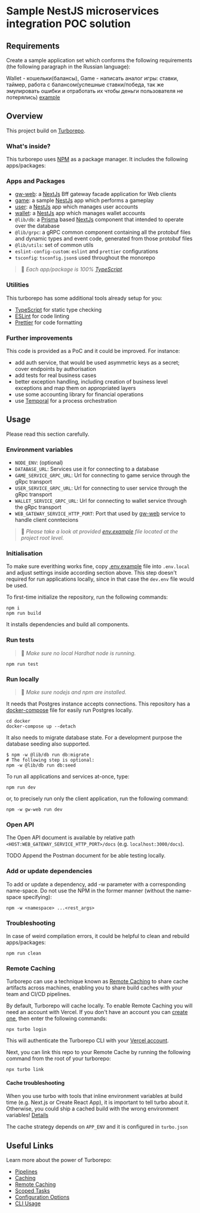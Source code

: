# Sample NestJS microservices integration POC solution

## Requirements

Create a sample application set which conforms the following requirements (the following paragraph in the Russian language):

Wallet - кошельки(балансы),
Game - написать аналог игры: ставки, таймер, работа с балансом(успешные ставки/победа, так же эмулировать ошибки и отработать их чтобы деньги пользователя не потерялись)
[example](https://ezcash21.casino/classic/main)

## Overview

This project build on [Turborepo](https://turborepo.org/).

### What's inside?

This turborepo uses [NPM](https://www.npmjs.com/) as a package manager. It includes the following apps/packages:

### Apps and Packages

- [gw-web](./apps/gw-web): a [NextJs](https://nextjs.org/) Bff gateway facade application for Web clients
- [game](./apps/game): a sample [NestJs](https://nestjs.com/) app which performs a gameplay
- [user](./apps/user): a [NestJs](https://nestjs.com/) app which manages user accounts
- [wallet](./apps/wallet): a [NestJs](https://nestjs.com/) app which manages wallet accounts
- `@lib/db`: a [Prisma](https://prisma.io/) based [NextJs](https://nextjs.org/) component that intended to operate over the database
- `@lib/grpc`: a gRPC common component containing all the protobuf files and dynamic types and event code, generated from those protobuf files
- `@lib/utils`: set of common utils
- `eslint-config-custom`: `eslint` and `prettier` configurations
- `tsconfig`: `tsconfig.json`s used throughout the monorepo

> 📝 _Each app/package is 100% [TypeScript](https://www.typescriptlang.org/)._

### Utilities

This turborepo has some additional tools already setup for you:

- [TypeScript](https://www.typescriptlang.org/) for static type checking
- [ESLint](https://eslint.org/) for code linting
- [Prettier](https://prettier.io) for code formatting

### Further improvements

This code is provided as a PoC and it could be improved. For instance:

- add auth service, that would be used asymmetric keys as a secret; cover endpoints by authorisation
- add tests for real business cases
- better exception handling, including creation of business level exceptions and map them on appropriated layers
- use some accounting library for financial operations
- use [Temporal](https://temporal.io) for a process orchestration

## Usage

Please read this section carefully.

### Environment variables

- `NODE_ENV`: (optional)
- `DATABASE_URL`: Services use it for connecting to a database
- `GAME_SERVICE_GRPC_URL`: Url for connecting to game service through the gRpc transport
- `USER_SERVICE_GRPC_URL`: Url for connecting to user service through the gRpc transport
- `WALLET_SERVICE_GRPC_URL`: Url for connecting to wallet service through the gRpc transport
- `WEB_GATEWAY_SERVICE_HTTP_PORT`: Port that used by [gw-web](./apps/gw-web/) service to handle client conntecions

> 📝 _Please take a look at provided [env.example](./.env.example) file located at the project root level._

### Initialisation

To make sure everithing works fine, copy [.env.example](./.env.example) file into `.env.local` and adjust settings inside according section above. This step doesn't required for run applications locally, since in that case the `dev.env` file would be used.

To first-time initialize the repository, run the following commands:

```console
npm i
npm run build
```

It installs dependencies and build all components.

### Run tests

> 📝 _Make sure no local Hardhat node is running._

```console
npm run test
```

### Run locally

> 📝 _Make sure nodejs and npm are installed._

It needs that Postgres instance accepts connections. This repository has a [docker-compose](./docker/docker-compose.yaml) file for easily run Postgres locally.

```console
cd docker
docker-compose up --detach
```

It also needs to migrate database state. For a development purpose the database seeding also supported.

```console
$ npm -w @lib/db run db:migrate
# The following step is optional:
npm -w @lib/db run db:seed
```

To run all applications and services at-once, type:

```console
npm run dev
```

or, to precisely run only the client application, run the following command:

```console
npm -w gw-web run dev
```

### Open API

The Open API document is available by relative path `<HOST:WEB_GATEWAY_SERVICE_HTTP_PORT>/docs` (e.g. `localhost:3000/docs`).

TODO Append the Postman document for be able testing locally.

### Add or update dependencies

To add or update a dependency, add -w parameter with a corresponding name-space. Do not use the NPM in the former manner (without the name-space specifying):

```console
npm -w <namespace> ...<rest_args>
```

### Troubleshooting

In case of weird compilation errors, it could be helpful to clean and rebuild apps/packages:

```console
npm run clean
```

### Remote Caching

Turborepo can use a technique known as [Remote Caching](https://turborepo.org/docs/features/remote-caching) to share cache artifacts across machines, enabling you to share build caches with your team and CI/CD pipelines.

By default, Turborepo will cache locally. To enable Remote Caching you will need an account with Vercel. If you don't have an account you can [create one](https://vercel.com/signup), then enter the following commands:

```console
npx turbo login
```

This will authenticate the Turborepo CLI with your [Vercel account](https://vercel.com/docs/concepts/personal-accounts/overview).

Next, you can link this repo to your Remote Cache by running the following command from the root of your turborepo:

```console
npx turbo link
```

#### Cache troubleshooting

When you use turbo with tools that inline environment variables at build time (e.g. Next.js or Create React App), it is important to tell turbo about it. Otherwise, you could ship a cached build with the wrong environment variables! [Details](https://turbo.build/repo/docs/core-concepts/caching#altering-caching-based-on-environment-variables)

The cache strategy depends on `APP_ENV` and it is configured in `turbo.json`

## Useful Links

Learn more about the power of Turborepo:

- [Pipelines](https://turborepo.org/docs/features/pipelines)
- [Caching](https://turborepo.org/docs/features/caching)
- [Remote Caching](https://turborepo.org/docs/features/remote-caching)
- [Scoped Tasks](https://turborepo.org/docs/features/scopes)
- [Configuration Options](https://turborepo.org/docs/reference/configuration)
- [CLI Usage](https://turborepo.org/docs/reference/command-line-reference)
